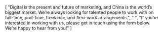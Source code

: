 [
    "Digital is the present and future of marketing, and China is the world’s biggest market. We’re always looking for talented people to work with on full-time, part-time, freelance, and flexi-work arrangements.",
    " ",
    "If you’re interested in working with us, please get in touch using the form below. We’re happy to hear from you!"
]